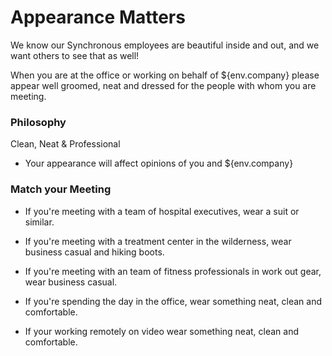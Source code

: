 # Appearance Matters

We know our Synchronous employees are beautiful inside and out, and we want others to see that as well!

When you are at the office or working on behalf of ${env.company} please appear well groomed, neat and dressed for the people with whom you are meeting.

### Philosophy

Clean, Neat & Professional

- Your appearance will affect opinions of you and ${env.company}  



### Match your Meeting

- If you're meeting with a team of hospital executives, wear a suit or similar.

- If you're meeting with a treatment center in the wilderness, wear business casual and hiking boots.

- If you're meeting with an team of fitness professionals in work out gear, wear business casual.

- If you're spending the day in the office, wear something neat, clean and comfortable.

- If your working remotely on video wear something neat, clean and comfortable.







